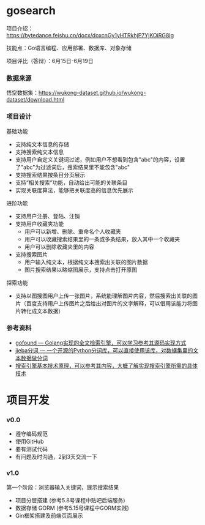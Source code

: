 # gosearch

项目介绍：https://bytedance.feishu.cn/docx/doxcnGy1yHTRkhjP7YjKOiRG8Ig

技能点：Go语言编程、应用部署、数据库、对象存储

项目评比（答辩）：6月15日-6月19日

### 数据来源

悟空数据集：https://wukong-dataset.github.io/wukong-dataset/download.html

### 项目设计

基础功能
- 支持纯文本信息的存储
- 支持搜索纯文本信息
- 支持用户自定义关键词过滤，​例如用户不想看到包含"abc"的内容，设置了"abc"为过滤词后，搜索结果里不能包含"abc"
- 支持搜索结果按条目分页展示
- 支持“相关搜索”功能，自动给出可能的关联条目​​​
- 实现关联度算法，能够把关联度高的信息优先展示

进阶功能

- 支持用户注册、登陆、注销
- 支持用户收藏夹功能
  - 用户可以新增、删除、重命名个人收藏夹
  - 用户可以收藏搜索结果里的一条或多条结果，放入其中一个收藏夹
  - 用户可以删除收藏夹里的内容
- 支持搜索图片
  - 用户输入纯文本，根据纯文本搜索出关联的图片数据
  - 图片搜索结果以略缩图展示，支持点击打开原图

探索功能

- 支持以图搜图用户上传一张图片，系统能理解图片内容，然后搜索出关联的图片（百度支持用户上传图片之后给出对图片的文字解释，可以借用该能力将图片转化成文本数据）

### 参考资料

- [gofound — Golang实现的全文检索引擎，可以学习参考其源码实现方式](https://github.com/newpanjing/gofound)
- [jieba分词 — 一个开源的Python分词库，可以直接使用该库，对数据集里的文本数据做分词](https://github.com/fxsjy/jieba)
- [搜索引擎基本技术原理，可以参考其内容，大概了解实现搜索引擎所需的具体技术](https://developer.aliyun.com/article/765914)

# 项目开发

### v0.0

- 遵守编码规范
- 使用GitHub
- 要有测试代码
- 有问题及时沟通，2到3天交流一下

### v1.0

第一个阶段：浏览器输入关键词，展示搜索结果

- 项目分层搭建 (参考5.8号课程中贴吧后端服务)
- 数据存储 GORM (参考5.15号课程中GORM实践)
- Gin框架搭建及前端页面展示